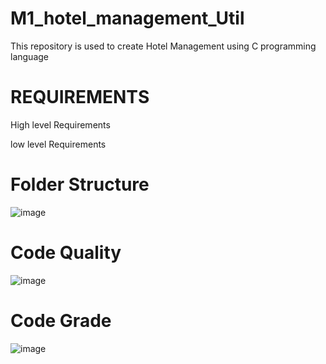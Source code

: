 # M1_hotel_management_Util

This repository is used to create Hotel Management using C programming language


# REQUIREMENTS

 High level Requirements
 
 low level Requirements
# Folder	Structure
![image](https://user-images.githubusercontent.com/74053403/154545322-538f37bb-f261-4dab-8f0b-734e8e045c15.png)






# Code Quality

![image](https://user-images.githubusercontent.com/74053403/156293085-5e09a44d-2b0e-4b85-8093-79db75c99599.png)



# Code Grade

![image](https://user-images.githubusercontent.com/74053403/156293177-1dc73abc-1e70-4c0b-9416-917b79ce3a98.png)

